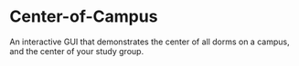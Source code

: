 # Center-of-Campus
An interactive GUI that demonstrates the center of all dorms on a campus, and the center of your study group.
